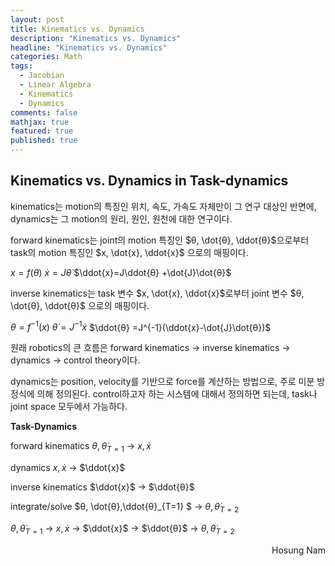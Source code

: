 ```yaml
---
layout: post
title: Kinematics vs. Dynamics
description: "Kinematics vs. Dynamics"
headline: "Kinematics vs. Dynamics"
categories: Math
tags: 
  - Jacobian
  - Linear Algebra
  - Kinematics
  - Dynamics
comments: false
mathjax: true
featured: true
published: true
---
```


## Kinematics vs. Dynamics in Task-dynamics

kinematics는 motion의 특징인 위치, 속도, 가속도 자체만이 그 연구 대상인 반면에, dynamics는 그 motion의 원리, 원인, 원천에 대한 연구이다.

forward kinematics는 joint의 motion 특징인 $θ, \dot{θ}, \ddot{θ}$으로부터 task의 motion 특징인 $x, \dot{x}, \ddot{x}$ 으로의 매핑이다.

$x = f(θ)$
$\dot{x}=J\dot{θ}$
$\ddot{x}=J\ddot{θ} +\dot{J}\dot{θ}$  

inverse kinematics는  task 변수 $x, \dot{x}, \ddot{x}$로부터 joint 변수 $θ, \dot{θ}, \ddot{θ}$ 으로의 매핑이다. 

$θ=f^{-1}(x)$
$\dot{θ}=J^{-1}\dot{x}$
$\ddot{θ} =J^{-1}(\ddot{x}-\dot{J}\dot{θ})$

원래 robotics의 큰 흐름은 forward kinematics $\to$ inverse kinematics $\to$ dynamics $\to$ control theory이다.

dynamics는 position, velocity를 기반으로 force를 계산하는 방법으로, 주로 미분 방정식에 의해 정의된다. control하고자 하는 시스템에 대해서 정의하면 되는데, task나 joint space 모두에서 가능하다.

**Task-Dynamics**

forward kinematics 
$θ, \dot{θ}_{T=1}$ $\to$ $x, \dot{x}$ 

dynamics
$x, \dot{x}$ $\to$ $\ddot{x}$ 

inverse kinematics
$\ddot{x}$ $\to$ $\ddot{θ}$ 

integrate/solve
$θ, \dot{θ},\ddot{θ}_{T=1} $ $\to$ $θ, \dot{θ}_{T=2}$



$θ, \dot{θ}_{T=1}$ $\to$ $x, \dot{x}$ $\to$ $\ddot{x}$ $\to$ $\ddot{θ}$ $\to$ $θ, \dot{θ}_{T=2}$


<p align="right"> Hosung Nam <p>
